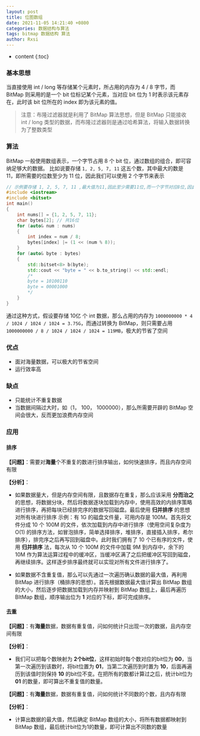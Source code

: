 ```yaml
---
layout: post
title: 位图数组
date: 2021-11-05 14:21:40 +0800
categories: 数据结构与算法
tags: bitmap 数据结构 算法
author: Rxsi
---
```


* content
{:toc}

### 基本思想
当直接使用 int / long 等存储某个元素时，所占用的内存为 4 / 8 字节，而 BitMap 则采用的是一个 bit 位标记某个元素，当对应 bit 位为 1 时表示该元素存在，此时该 bit 位所在的 index 即为该元素的值。
> 注意：布隆过滤器就是利用了 BitMap 算法思想，但是 BitMap 只能接收 int / long 类型的数据，而布隆过滤器则是通过哈希算法，将输入数据转换为了整数类型
<!--more-->

### 算法
BitMap 一般使用数组表示，一个字节占用 8 个 bit 位，通过数组的组合，即可容纳足够大的数据。
比如说要存储 `1, 2, 5, 7, 11` 这五个数，其中最大的数是 11，即所需要的位数至少为 11 位，因此我们可以使用 2 个字节来表示

```cpp
// 示例要存储 1, 2, 5, 7, 11 ,最大值为11,因此至少需要11位,而一个字节对应8位,因此需要2个字节.
#include <iostream>
#include <bitset>
int main()
{
    int nums[] = {1, 2, 5, 7, 11};
    char bytes[2]; // 共16位
    for (auto& num : nums)
    {
        int index = num / 8;
        bytes[index] |= (1 << (num % 8));
    }
    for (auto& byte : bytes)
    {
        std::bitset<8> b(byte);
        std::cout << "byte = " << b.to_string() << std::endl;
        /*
        byte = 10100110
        byte = 00001000
        */
    }
}
```

通过这种方式，假设要存储 10亿 个 int 数据，那么占用的内存为 `1000000000 * 4 / 1024 / 1024 / 1024 = 3.75G`，而通过转换为 BitMap，则只需要占用 `1000000000 / 8 / 1024 / 1024 / 1024 = 119MB`，极大的节省了空间

### 优点

- 面对海量数据，可以极大的节省空间
- 运行效率高

### 缺点

- 只能统计不重复数据
- 当数据间隔过大时，如（1， 100， 1000000），那么所需要开辟的 BitMap 空间会很大，反而更加浪费内存空间

### 应用
#### 排序
**【问题】**：需要对**海量**个不重复的数进行排序输出，如何快速排序，而且内存空间有限

**【分析】**：

-  如果数据量大，但是内存空间有限，且数据存在重复，那么应该采用 **分而治之** 的思想，将数据分块，然后将数据逐块加载到内存中，使用高效的内排序策略进行排序，再把每块已经排完序的数据写回磁盘。最后使用 **归并排序** 的思想对所有块进行排序
示例：有 1G 的磁盘文件量，可用内存是 100M。首先将文件分成 10 个 100M 的文件，依次加载到内存中进行排序（使用空间复杂度为 O(1) 的排序方法，如冒泡排序，简单选择排序，堆排序，直接插入排序，希尔排序），排完序之后再写回到磁盘中。此时我们拥有了 10 个已有序的文件，使用 **归并排序** 法，每次从 10 个 100M 的文件中加载 9M 到内存中，余下的 10M 作为算法运算过程中的缓冲区，当缓冲区满了之后把缓冲区写回到磁盘，再继续排序。这样逐步排序最终就可以实现对所有文件进行排序了。 

- 如果数据不含重复值，那么可以先通过一次遍历确认数据的最大值，再利用 BitMap 进行排序（桶排序的思想）。首先根据数据最大值计算出 BitMap 数组的大小，然后逐步把数据加载到内存并映射到 BitMap 数组上，最后再遍历 BItMap 数组，顺序输出位为 **1** 对应的下标，即可完成排序。

#### 去重
**【问题】**：有**海量**数据，数据有重复值，问如何统计只出现一次的数据，且内存空间有限

**【分析】**：

- 我们可以把每个数映射为 **2个bit位**，这样初始时每个数对应的bit位为 **00**，当第一次遍历到该数时，将bit位置为 **01**，当第二次遍历到时置为 **10**，后面再遍历到该值时则保持 **10** 的bit位不变。在把所有的数都计算过之后，统计bit位为 **01** 的数量，即可算出不重复值的数量。

**【问题】**：有**海量**数据，数据有重复值，问如何统计不同数的个数，且内存有限

**【分析】**：

- 计算出数据的最大值，然后确定 BitMap 数组的大小，将所有数据都映射到 BitMap 数组，最后统计bit位为1的数量，即可计算出不同数的数量

